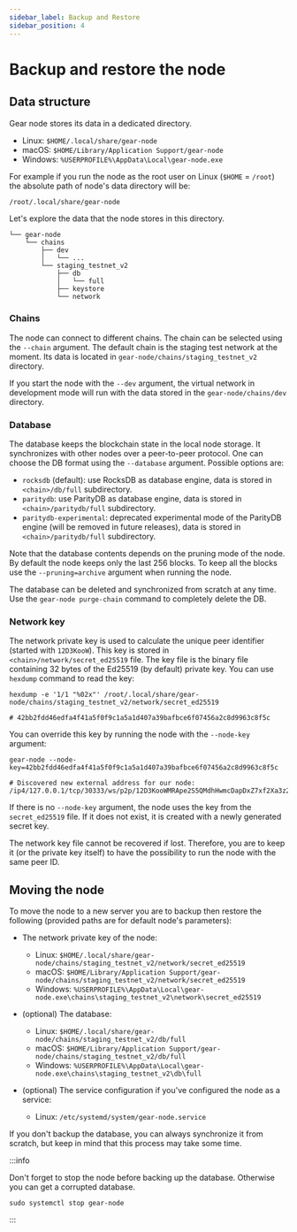 ```yaml
---
sidebar_label: Backup and Restore
sidebar_position: 4
---
```


# Backup and restore the node

## Data structure

Gear node stores its data in a dedicated directory.

- Linux: `$HOME/.local/share/gear-node`
- macOS: `$HOME/Library/Application Support/gear-node`
- Windows: `%USERPROFILE%\AppData\Local\gear-node.exe`

For example if you run the node as the root user on Linux (`$HOME` = `/root`) the absolute path of node's data directory will be:

    /root/.local/share/gear-node

Let's explore the data that the node stores in this directory.

    └── gear-node
        └── chains
            ├── dev
            │   └── ...
            └── staging_testnet_v2
                ├── db
                │   └── full
                ├── keystore
                └── network

### Chains

The node can connect to different chains. The chain can be selected using the `--chain` argument. The default chain is the staging test network at the moment. Its data is located in `gear-node/chains/staging_testnet_v2` directory.

If you start the node with the `--dev` argument, the virtual network in development mode will run with the data stored in the `gear-node/chains/dev` directory.

### Database

The database keeps the blockchain state in the local node storage. It synchronizes with other nodes over a peer-to-peer protocol. One can choose the DB format using the `--database` argument. Possible options are:

- `rocksdb` (default): use RocksDB as database engine, data is stored in `<chain>/db/full` subdirectory.
- `paritydb`: use ParityDB as database engine, data is stored in `<chain>/paritydb/full` subdirectory.
- `paritydb-experimental`: deprecated experimental mode of the ParityDB engine (will be removed in future releases), data is stored in `<chain>/paritydb/full` subdirectory.

Note that the database contents depends on the pruning mode of the node. By default the node keeps only the last 256 blocks. To keep all the blocks use the `--pruning=archive` argument when running the node.

The database can be deleted and synchronized from scratch at any time. Use the `gear-node purge-chain` command to completely delete the DB.

### Network key

The network private key is used to calculate the unique peer identifier (started with `12D3KooW`). This key is stored in `<chain>/network/secret_ed25519` file. The key file is the binary file containing 32 bytes of the Ed25519 (by default) private key. You can use `hexdump` command to read the key:

```shell
hexdump -e '1/1 "%02x"' /root/.local/share/gear-node/chains/staging_testnet_v2/network/secret_ed25519

# 42bb2fdd46edfa4f41a5f0f9c1a5a1d407a39bafbce6f07456a2c8d9963c8f5c
```

You can override this key by running the node with the `--node-key` argument:

```shell
gear-node --node-key=42bb2fdd46edfa4f41a5f0f9c1a5a1d407a39bafbce6f07456a2c8d9963c8f5c

# Discovered new external address for our node: /ip4/127.0.0.1/tcp/30333/ws/p2p/12D3KooWMRApe2S5QMdhHwmcDapDxZ7xf2Xa3z2HfCCYoHTmjiXV
```

If there is no `--node-key` argument, the node uses the key from the `secret_ed25519` file. If it does not exist, it is created with a newly generated secret key.

The network key file cannot be recovered if lost. Therefore, you are to keep it (or the private key itself) to have the possibility to run the node with the same peer ID.

## Moving the node

To move the node to a new server you are to backup then restore the following (provided paths are for default node's parameters):

- The network private key of the node:

    - Linux: `$HOME/.local/share/gear-node/chains/staging_testnet_v2/network/secret_ed25519`
    - macOS: `$HOME/Library/Application Support/gear-node/chains/staging_testnet_v2/network/secret_ed25519`
    - Windows: `%USERPROFILE%\AppData\Local\gear-node.exe\chains\staging_testnet_v2\network\secret_ed25519`

- (optional) The database:

    - Linux: `$HOME/.local/share/gear-node/chains/staging_testnet_v2/db/full`
    - macOS: `$HOME/Library/Application Support/gear-node/chains/staging_testnet_v2/db/full`
    - Windows: `%USERPROFILE%\AppData\Local\gear-node.exe\chains\staging_testnet_v2\db\full`

- (optional) The service configuration if you've configured the node as a service:

    - Linux: `/etc/systemd/system/gear-node.service`

If you don't backup the database, you can always synchronize it from scratch, but keep in mind that this process may take some time.

:::info

Don't forget to stop the node before backing up the database. Otherwise you can get a corrupted database.

```shell
sudo systemctl stop gear-node
```

:::
